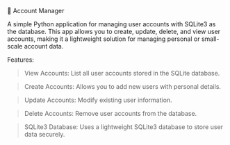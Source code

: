📂 Account Manager

A simple Python application for managing user accounts with SQLite3 as the database. This app allows you to create, update, delete, and view user accounts, making it a lightweight solution for managing personal or small-scale account data.

Features:

> View Accounts: List all user accounts stored in the SQLite database.

> Create Accounts: Allows you to add new users with personal details.

> Update Accounts: Modify existing user information.

> Delete Accounts: Remove user accounts from the database.

> SQLite3 Database: Uses a lightweight SQLite3 database to store user data securely.


